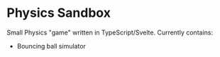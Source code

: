 # Physics Sandbox

Small Physics "game" written in TypeScript/Svelte. Currently contains:
- Bouncing ball simulator
